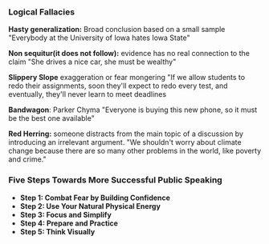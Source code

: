 ### Logical Fallacies

**Hasty generalization:**
Broad conclusion based on a small sample
"Everybody at the University of Iowa hates Iowa State"

**Non sequitur(it does not follow):**
evidence has no real connection to the claim
"She drives a nice car, she must be wealthy"

**Slippery Slope**
exaggeration or fear mongering 
"If we allow students to redo their assignments, soon they'll expect to redo every test, and eventually, they'll never learn to meet deadlines

**Bandwagon**:
Parker Chyma
"Everyone is buying this new phone, so it must be the best one available"

**Red Herring:**
someone distracts from the main topic of a discussion by introducing an irrelevant argument.
"We shouldn't worry about climate change because there are so many other problems in the world, like poverty and crime."

### Five Steps Towards More Successful Public Speaking  
 - **Step 1: Combat Fear by Building Confidence**
 - **Step 2: Use Your Natural Physical Energy**
 - **Step 3: Focus and Simplify**
 - **Step 4: Prepare and Practice**
 - **Step 5: Think Visually**



